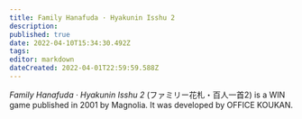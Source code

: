 ```yaml
---
title: Family Hanafuda · Hyakunin Isshu 2
description: 
published: true
date: 2022-04-10T15:34:30.492Z
tags: 
editor: markdown
dateCreated: 2022-04-01T22:59:59.588Z
---
```


_Family Hanafuda · Hyakunin Isshu 2_ (<span lang='ja'>ファミリー花札・百人一首2</span>) is a WIN game published in 2001 by Magnolia.
It was developed by OFFICE KOUKAN.
